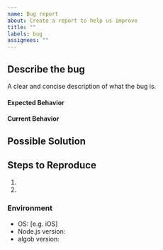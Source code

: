 ```yaml
---
name: Bug report
about: Create a report to help us improve
title: ""
labels: bug
assignees: ""
---
```


## Describe the bug

A clear and concise description of what the bug is.

#### Expected Behavior

#### Current Behavior

## Possible Solution

## Steps to Reproduce

1.
2.

### Environment

- OS: [e.g. iOS]
- Node.js version:
- algob version:

